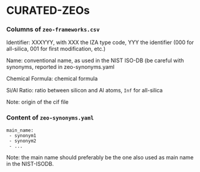 # CURATED-ZEOs

### Columns of `zeo-frameworks.csv`
Identifier: XXXYYY, with XXX the IZA type code, YYY the identifier (000 for all-silica, 001 for first modification, etc.)

Name: conventional name, as used in the NIST ISO-DB (be careful with synonyms, reported in zeo-synonyms.yaml

Chemical Formula: chemical formula

Si/Al Ratio: ratio between silicon and Al atoms, `Inf` for all-silica

Note: origin of the cif file


### Content of `zeo-synonyms.yaml`
```
main_name: 
 - synonym1
 - synonym2
 - ...
```
Note: the main name should preferably be the one also used as main name in the NIST-ISODB.